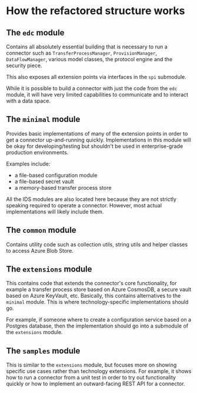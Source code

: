 # How the refactored structure works


## The `edc` module
Contains all absolutely essential building that is necessary to run a connector such as `TransferProcessManager`, 
`ProvisionManager`, `DataFlowManager`, various model classes, the protocol engine and the security piece.

This also exposes all extension points via interfaces in the `spi` submodule.

While it is possible to build a connector with just the code from the `edc` module, it will have very limited capabilities
to communicate and to interact with a data space.

## The `minimal` module
Provides basic implementations of many of the extension points in order to get a connector up-and-running quickly. 
Implementations in this module will be okay for developing/testing but shouldn't be used in enterprise-grade 
production environments. 

Examples include: 
- a file-based configuration module
- a file-based secret vault
- a memory-based transfer process store

All the IDS modules are also located here because they are not strictly speaking required to operate a connector. 
However, most actual implementations will likely include them.


## The `common` module
Contains utility code such as collection utils, string utils and helper classes to access Azure Blob Store.

## The `extensions` module
This contains code that extends the connector's core functionality, for example a transfer process store based on Azure 
CosmosDB, a secure vault based on Azure KeyVault, etc.
Basically, this contains alternatives to the `minimal` module. This is where technology-specific implementations should go.

For example, if someone where to create a configuration service based on a Postgres database, then the implementation should go into
a submodule of the `extensions` module.

## The `samples` module
This is similar to the `extensions` module, but focuses more on showing specific use cases rather than technology extensions. 
For example, it shows how to run a connector from a unit test in order to try out functionality quickly or how to implement an
outward-facing REST API for a connector.